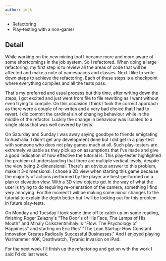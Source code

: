 ```yaml
---
author: jock
---
```

* Refactoring
* Play-testing with a non-gamer

## Detail

While working on the new mining tool I became more and more aware of some shortcomings in the job system. So I refactored. When doing a large refactoring, my first step is to review all the areas of code that will be affected and make a note of namespaces and classes. Next I like to write down steps to achieve the refactoring. Each of these steps is a checkpoint where everything compiles and all the tests pass.

That's my preferred and usual process but this time, after writing down the steps, I got excited and just went from file to file rewriting as I went without even trying to compile. On this occasion I think I took the correct approach as there were a couple of re-writes and a very bad choice that I had to revert. I did commit the cardinal sin of changing behaviour while in the middle of the refactor. Luckily the change in behaviour was isolated to a single class that was well covered by tests.

On Saturday and Sunday I was away saying goodbye to friends emigrating to Australia. I didn't get any development done but I did get in a play-test with someone who does not play games much at all. Such play-testers are extremely valuable as they pick up on assumptions that I've made and give a good indication of how effective the tutorial is. This play-tester highlighted the problem of understanding that there are multiple vertical levels, despite the view being 2-dimensional. There's an obvious answer to this problem, make it 3-dimensional. I chose a 2D view when starting this game because the majority of actions performed by the player are best-performed on a plan or elevation view. With a 3D view objects get in the way of what the user is trying to do requiring re-orientation of the camera, something I find very annoying. For the moment I will be making some minor changes to the tutorial to explain the depth better but I will be looking out for this problem in future play-tests.

On Monday and Tuesday I took some time off to catch up on some reading, finishing Roger Zelazny's "The Door's of His Face, The Lamps of His Mouth" and Mihaly Csikszentmihalyi's "Flow: The Psychology of Happiness" and starting on Eric Ries' "The Lean Startup: How Constant Innovation Creates Radically Successful Businesses." And I enjoyed playing Warhammer 40K, Deathwatch, Tyranid Invasion on iPad.

For the next week I'll finish up the refactoring and get on with the work I said I'd do last week.
